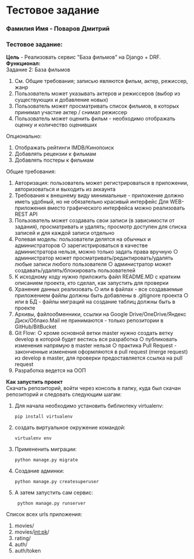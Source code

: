 # Тестовое задание
### Фамилия Имя - Поваров Дмитрий 
### Тестовое задание:  
**Цель** -  Реализовать сервис "База фильмов" на Django + DRF.  
**Функционал:**  
Задание 2:
База фильмов
1. См. Общие требования; записью являются фильм, актер, режиссер, жанр
2. Пользователь может указывать актеров и режиссеров (выбор из
существующих и добавление новых)
3. Пользователь может просматривать список фильмов, в которых
принимал участие актер / снимал режиссер
4. Пользователь может оценить фильм - необходимо отображать оценку и
количество оценивших

Опционально:
1. Отображать рейтинги IMDB/Кинопоиск
2. Добавлять рецензии к фильмам
3. Добавлять постеры к фильмам


Общие требования:
1. Авторизация: пользователь может регистрироваться в приложении,
авторизоваться и выходить из аккаунта
2. Требования к внешнему виду минимальные - приложение должно иметь
удобный, но не обязательно красивый интерфейс
Для WEB-приложения вместо графического интерфейса можно
реализовать REST API
3. Пользователь может создавать свои записи (в зависимости от задания),
просматривать и удалять; просмотр доступен для списка записей и для
каждой записи отдельно
4. Ролевая модель: пользователи делятся на обычных и администраторов
○ зарегистрироваться в качестве администратора нельзя, можно
только задать права вручную
○ администратор может просматривать/редактировать/удалять
любые записи любого пользователя
○ администратор может создавать/удалять/блокировать
пользователей
5. К исходному коду нужно приложить файл README.MD с кратким
описанием проекта, кто сделал, как запустить для проверки
6. Хранение данных реализовать
○ или в файлах - все создаваемые приложением файлы должны
быть добавлены в .gitignore проекта
○ или в БД - файлы миграций на создание таблиц должны быть в
проекте
7. Архивы, файлообменники, ссылки на Google Drive/OneDrive/Яндекс
Диск/Облако.Mail не принимаются - только репозитории в
GitHub/BitBucket
8. Git Flow:
○ кроме основной ветки master нужно создать ветку develop в
которой будет вестись вся разработка
○ публиковать изменения напрямую в master нельзя
○ практика Pull Request - законченные изменения оформляются в
pull request (merge request) из develop в master, для проверки
предоставляется ссылка на pull request
9. Разработка ведется на ООП  

**Как запустить проект**      
Скачать репозиторий, войти через консоль в папку, куда был скачан репозиторий и следовать следующим шагам:  

1. Для начала необходимо установить библиотеку virtualenv:

       pip install virtualenv
2. создать виртуальное окружение командой:
 
       virtualenv env
3. Примененить миграции:

       python manage.py migrate
4. Создание админки:

       python manage.py createsuperuser
5. А затем запустить сам сервис:

        python manage.py runserver

Список всех urls приложения:
1. movies/
2. movies/<int:pk>/
3. rating/
4. auth/
5. auth/token
